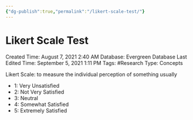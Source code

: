 ```yaml
---
{"dg-publish":true,"permalink":"/likert-scale-test/"}
---
```


# Likert Scale Test

Created Time: August 7, 2021 2:40 AM
Database: Evergreen Database
Last Edited Time: September 5, 2021 1:11 PM
Tags: #Research
Type: Concepts

Likert Scale: to measure the individual perception of something usually

- 1: Very Unsatisfied
- 2: Not Very Satisfied
- 3: Neutral
- 4: Somewhat Satisfied
- 5: Extremely Satisfied